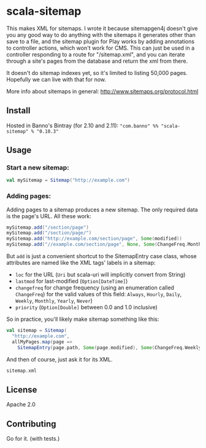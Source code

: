 # scala-sitemap

This makes XML for sitemaps. I wrote it because sitemapgen4j doesn't
give you any good way to do anything with the sitemaps it generates
other than save to a file, and the sitemap plugin for Play works by
adding annotations to controller actions, which won't work for CMS.
This can just be used in a controller responding to a route for
"/sitemap.xml", and you can iterate through a site's pages from the
database and return the xml from there.

It doesn't do sitemap indexes yet, so it's limited to listing 50,000
pages. Hopefully we can live with that for now.

More info about sitemaps in general: http://www.sitemaps.org/protocol.html

## Install

Hosted in Banno's Bintray (for 2.10 and 2.11):
`"com.banno" %% "scala-sitemap" % "0.10.3"`

## Usage

### Start a new sitemap:

```scala
val mySitemap = Sitemap("http://example.com")
```

### Adding pages:

Adding pages to a sitemap produces a new sitemap. The only required
data is the page's URL. All these work:
```scala
mySitemap.add("/section/page")
mySitemap.add("/section/page/")
mySitemap.add("http://example.com/section/page", Some(modified))
mySitemap.add("//example.com/section/page", None, Some(ChangeFreq.Monthly))
```

But `add` is just a convenient shortcut to the SitemapEntry case
class, whose attributes are named like the XML tags' labels in a
sitemap:

 - `loc` for the URL (`Uri` but scala-uri will implicitly
   convert from String)
 - `lastmod` for last-modified (`Option[DateTime]`)
 - `changefreq` for change frequency (using an enumeration called
   `ChangeFreq`) for the valid values of this field: `Always`,
   `Hourly`, `Daily`, `Weekly`, `Monthly`, `Yearly`, `Never`)
 - `priority` (`Option[Double]` between 0.0 and 1.0 inclusive)

So in practice, you'll likely make sitemap something like this:
```scala
val sitemap = Sitemap(
  "http://example.com",
  allMyPages.map(page =>
    SitemapEntry(page.path, Some(page.modified), Some(ChangeFreq.Weekly))))
```

And then of course, just ask it for its XML.
```scala
sitemap.xml
```

## License

Apache 2.0

## Contributing

Go for it. (with tests.)
